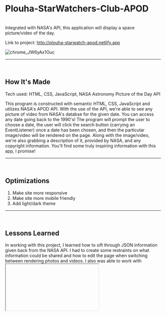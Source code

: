 # Plouha-StarWatchers-Club-APOD

<br>
Integrated with NASA's API, this application will display a space picture/video of the day.


Link to project: http://plouha-starwatch-apod.netlify.app


![chrome_JW6yAx1Ouc](https://user-images.githubusercontent.com/87287179/178388314-32c49eb7-1ccc-4778-807c-3213abf00881.gif)


---
<br>

## How It's Made ##

Tech used: HTML, CSS, JavaScript, NASA Astronomy Picture of the Day API


This program is constructed with semantic HTML, CSS, JavaScript and utilizes NASA's APOD API. With the use of the API, we're able to see any picture of video from NASA's databse for the given date. You can access any date going back to the 1990's! The program will prompt the user to choose a date, the user will click the search button (carrying an EventListener) once a date has been chosen, and then the particular image/video will be rendered on the page. Along with the image/video, we're also grabbing a description of it, provided by NASA, and any copyright information. You'll find some truly inspiring information with this app, I promise! 


---
<br>

## Optimizations ##
1. Make site more responsive
2. Make site more mobile friendly
3. Add light/dark theme

---
<br>

## Lessons Learned ##

In working with this project, I learned how to sift through JSON information given back from the NASA API. I had to create some restraints on what information could be shared and how to edit the page when switching between rendering photos and videos. I also was able to work with <iframe>s in order to render the correct YouTube video.
